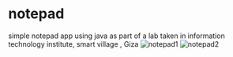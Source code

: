 # notepad
simple notepad app using java as part of a lab taken in information technology institute, smart village , Giza 
![notepad1](https://user-images.githubusercontent.com/96910300/165287706-5efcd046-3779-420b-b83a-54ee7f1e32df.png)
![notepad2](https://user-images.githubusercontent.com/96910300/165287728-3d2a9e71-7a03-42e6-b6a8-d6ecb205f1b9.png)
